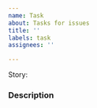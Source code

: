 ```yaml
---
name: Task
about: Tasks for issues
title: ''
labels: task
assignees: ''

---
```


Story:

### Description
